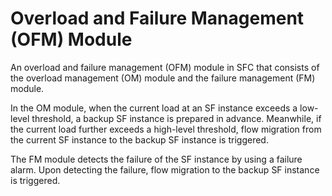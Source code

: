 # Overload and Failure Management (OFM) Module

An overload and failure management (OFM) module in SFC that consists of the overload management (OM) module and the failure management (FM) module.

In the OM module, when the current load at an SF instance exceeds a low-level threshold, a backup SF instance is prepared in advance. Meanwhile, if the current load further exceeds a high-level threshold, flow migration from the current SF instance to the backup SF instance is triggered.

The FM module detects the failure of the SF instance by using a failure alarm. Upon detecting the failure, flow migration to the backup SF instance is triggered.

